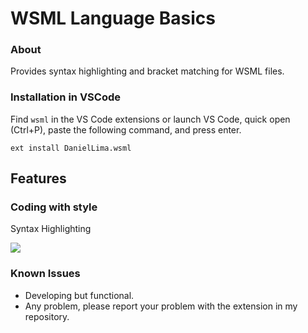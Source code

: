 # WSML Language Basics

### About

Provides syntax highlighting and bracket matching for WSML files.

### Installation in VSCode

Find `wsml` in the VS Code extensions or launch VS Code, quick open (Ctrl+P), paste the following command, and press enter.

    ext install DanielLima.wsml

## Features

### Coding with style

Syntax Highlighting

<img src="https://github.com/devdaniellima/wsml-vscode/blob/master/images/example.png?raw=true" />

### Known Issues
- Developing but functional.
- Any problem, please report your problem with the extension in my repository.
